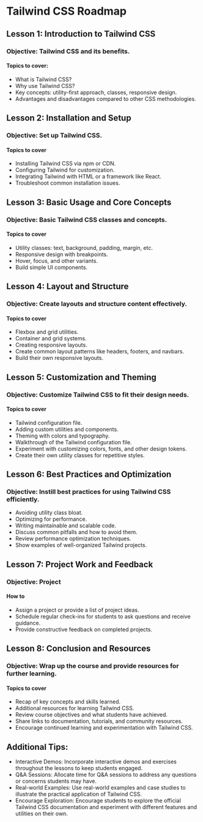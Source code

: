 # Tailwind CSS Roadmap
## Lesson 1: Introduction to Tailwind CSS
### Objective: Tailwind CSS and its benefits.
#### Topics to cover:
- What is Tailwind CSS?
- Why use Tailwind CSS?
- Key concepts: utility-first approach, classes, responsive design.
- Advantages and disadvantages compared to other CSS methodologies.

## Lesson 2: Installation and Setup
### Objective: Set up Tailwind CSS.
#### Topics to cover
- Installing Tailwind CSS via npm or CDN.
- Configuring Tailwind for customization.
- Integrating Tailwind with HTML or a framework like React.
- Troubleshoot common installation issues.

## Lesson 3: Basic Usage and Core Concepts
### Objective: Basic Tailwind CSS classes and concepts.
#### Topics to cover
- Utility classes: text, background, padding, margin, etc.
- Responsive design with breakpoints.
- Hover, focus, and other variants.
- Build simple UI components.

## Lesson 4: Layout and Structure
### Objective: Create layouts and structure content effectively.
#### Topics to cover
- Flexbox and grid utilities.
- Container and grid systems.
- Creating responsive layouts.
- Create common layout patterns like headers, footers, and navbars.
- Build their own responsive layouts.

## Lesson 5: Customization and Theming
### Objective: Customize Tailwind CSS to fit their design needs.
#### Topics to cover
- Tailwind configuration file.
- Adding custom utilities and components.
- Theming with colors and typography.
- Walkthrough of the Tailwind configuration file.
- Experiment with customizing colors, fonts, and other design tokens.
- Create their own utility classes for repetitive styles.

## Lesson 6: Best Practices and Optimization
### Objective: Instill best practices for using Tailwind CSS efficiently.
- Avoiding utility class bloat.
- Optimizing for performance.
- Writing maintainable and scalable code.
- Discuss common pitfalls and how to avoid them.
- Review performance optimization techniques.
- Show examples of well-organized Tailwind projects.

## Lesson 7: Project Work and Feedback
### Objective: Project
#### How to
- Assign a project or provide a list of project ideas.
- Schedule regular check-ins for students to ask questions and receive guidance.
- Provide constructive feedback on completed projects.

## Lesson 8: Conclusion and Resources
### Objective: Wrap up the course and provide resources for further learning.
#### Topics to cover
- Recap of key concepts and skills learned.
- Additional resources for learning Tailwind CSS.
- Review course objectives and what students have achieved.
- Share links to documentation, tutorials, and community resources.
- Encourage continued learning and experimentation with Tailwind CSS.

## Additional Tips:
- Interactive Demos: Incorporate interactive demos and exercises throughout the lessons to keep students engaged.
- Q&A Sessions: Allocate time for Q&A sessions to address any questions or concerns students may have.
- Real-world Examples: Use real-world examples and case studies to illustrate the practical application of Tailwind CSS.
- Encourage Exploration: Encourage students to explore the official Tailwind CSS documentation and experiment with different features and utilities on their own.

